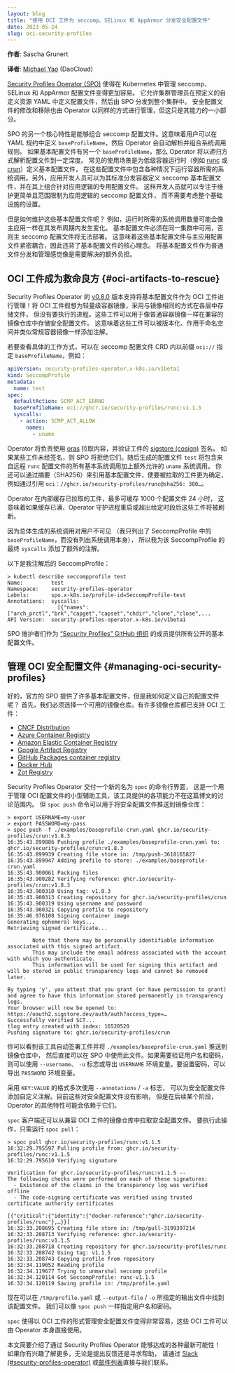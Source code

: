 ```yaml
---
layout: blog
title: "使用 OCI 工件为 seccomp、SELinux 和 AppArmor 分发安全配置文件"
date: 2023-05-24
slug: oci-security-profiles
---
```


**作者**: Sascha Grunert

**译者**: [Michael Yao](https://github.com/windsonsea) (DaoCloud)

[Security Profiles Operator (SPO)][spo] 使得在 Kubernetes 中管理
seccomp、SELinux 和 AppArmor 配置文件变得更加容易。
它允许集群管理员在预定义的自定义资源 YAML 中定义配置文件，然后由 SPO 分发到整个集群中。
安全配置文件的修改和移除也由 Operator 以同样的方式进行管理，但这只是其能力的一小部分。

[spo]: https://github.com/kubernetes-sigs/security-profiles-operator

SPO 的另一个核心特性是能够组合 seccomp 配置文件。这意味着用户可以在 YAML
规约中定义 `baseProfileName`，然后 Operator 会自动解析并组合系统调用规则。
如果基本配置文件有另一个 `baseProfileName`，那么 Operator 将以递归方式解析配置文件到一定深度。
常见的使用场景是为低级容器运行时（例如 [runc][runc] 或 [crun][crun]）定义基本配置文件，
在这些配置文件中包含各种情况下运行容器所需的系统调用。另外，应用开发人员可以为其标准分发容器定义
seccomp 基本配置文件，并在其上组合针对应用逻辑的专用配置文件。
这样开发人员就可以专注于维护更简单且范围限制为应用逻辑的 seccomp 配置文件，
而不需要考虑整个基础设施的设置。

[runc]: https://github.com/opencontainers/runc
[crun]: https://github.com/containers/crun

但是如何维护这些基本配置文件呢？
例如，运行时所需的系统调用数量可能会像主应用一样在其发布周期内发生变化。
基本配置文件必须在同一集群中可用，否则主 seccomp 配置文件将无法部署。
这意味着这些基本配置文件与主应用配置文件紧密耦合，因此违背了基本配置文件的核心理念。
将基本配置文件作为普通文件分发和管理感觉像是需要解决的额外负担。

## OCI 工件成为救命良方   {#oci-artifacts-to-rescue}

Security Profiles Operator 的 [v0.8.0][spo-latest] 版本支持将基本配置文件作为
OCI 工件进行管理！将 OCI 工件假想为轻量级容器镜像，采用与镜像相同的方式在各层中存储文件，
但没有要执行的进程。这些工件可以用于像普通容器镜像一样在兼容的镜像仓库中存储安全配置文件。
这意味着这些工件可以被版本化、作用于命名空间并类似常规容器镜像一样添加注解。

[spo-latest]: https://github.com/kubernetes-sigs/security-profiles-operator/releases/v0.8.0

若要查看具体的工作方式，可以在 seccomp 配置文件 CRD 内以前缀 `oci://`
指定 `baseProfileName`，例如：

```yaml
apiVersion: security-profiles-operator.x-k8s.io/v1beta1
kind: SeccompProfile
metadata:
  name: test
spec:
  defaultAction: SCMP_ACT_ERRNO
  baseProfileName: oci://ghcr.io/security-profiles/runc:v1.1.5
  syscalls:
    - action: SCMP_ACT_ALLOW
      names:
        - uname
```

Operator 将负责使用 [oras][oras] 拉取内容，并验证工件的 [sigstore (cosign)][cosign] 签名。
如果某些工件未经签名，则 SPO 将拒绝它们。随后生成的配置文件 `test` 将包含来自远程
`runc` 配置文件的所有基本系统调用加上额外允许的 `uname` 系统调用。
你还可以通过摘要（SHA256）来引用基本配置文件，使要被拉取的工件更为确定，
例如通过引用 `oci：//ghcr.io/security-profiles/runc@sha256: 380…`。

[oras]: https://oras.land
[cosign]: https://github.com/sigstore/cosign

Operator 在内部缓存已拉取的工件，最多可缓存 1000 个配置文件 24 小时，
这意味着如果缓存已满、Operator 守护进程重启或超出给定时段后这些工件将被刷新。

因为总体生成的系统调用对用户不可见
（我只列出了 SeccompProfile 中的 `baseProfileName`，而没有列出系统调用本身），
所以我为该 SeccompProfile 的最终 `syscalls` 添加了额外的注解。

以下是我注解后的 SeccompProfile：

```console
> kubectl describe seccompprofile test
Name:         test
Namespace:    security-profiles-operator
Labels:       spo.x-k8s.io/profile-id=SeccompProfile-test
Annotations:  syscalls:
                [{"names":["arch_prctl","brk","capget","capset","chdir","clone","close",...
API Version:  security-profiles-operator.x-k8s.io/v1beta1
```

SPO 维护者们作为 [“Security Profiles” GitHub 组织][org] 的成员提供所有公开的基本配置文件。

[org]: https://github.com/orgs/security-profiles/packages

## 管理 OCI 安全配置文件   {#managing-oci-security-profiles}

好的，官方的 SPO 提供了许多基本配置文件，但是我如何定义自己的配置文件呢？
首先，我们必须选择一个可用的镜像仓库。有许多镜像仓库都已支持 OCI 工件：

- [CNCF Distribution](https://github.com/distribution/distribution)
- [Azure Container Registry](https://aka.ms/acr)
- [Amazon Elastic Container Registry](https://aws.amazon.com/ecr)
- [Google Artifact Registry](https://cloud.google.com/artifact-registry)
- [GitHub Packages container registry](https://docs.github.com/en/packages/guides/about-github-container-registry)
- [Docker Hub](https://hub.docker.com)
- [Zot Registry](https://zotregistry.io)

Security Profiles Operator 交付一个新的名为 `spoc` 的命令行界面，
这是一个用于管理 OCI 配置文件的小型辅助工具，该工具提供的各项能力不在这篇博文的讨论范围内。
但 `spoc push` 命令可以用于将安全配置文件推送到镜像仓库：

```console
> export USERNAME=my-user
> export PASSWORD=my-pass
> spoc push -f ./examples/baseprofile-crun.yaml ghcr.io/security-profiles/crun:v1.8.3
16:35:43.899886 Pushing profile ./examples/baseprofile-crun.yaml to: ghcr.io/security-profiles/crun:v1.8.3
16:35:43.899939 Creating file store in: /tmp/push-3618165827
16:35:43.899947 Adding profile to store: ./examples/baseprofile-crun.yaml
16:35:43.900061 Packing files
16:35:43.900282 Verifying reference: ghcr.io/security-profiles/crun:v1.8.3
16:35:43.900310 Using tag: v1.8.3
16:35:43.900313 Creating repository for ghcr.io/security-profiles/crun
16:35:43.900319 Using username and password
16:35:43.900321 Copying profile to repository
16:35:46.976108 Signing container image
Generating ephemeral keys...
Retrieving signed certificate...

        Note that there may be personally identifiable information associated with this signed artifact.
        This may include the email address associated with the account with which you authenticate.
        This information will be used for signing this artifact and will be stored in public transparency logs and cannot be removed later.

By typing 'y', you attest that you grant (or have permission to grant) and agree to have this information stored permanently in transparency logs.
Your browser will now be opened to:
https://oauth2.sigstore.dev/auth/auth?access_type=…
Successfully verified SCT...
tlog entry created with index: 16520520
Pushing signature to: ghcr.io/security-profiles/crun
```

你可以看到该工具自动签署工件并将 `./examples/baseprofile-crun.yaml` 推送到镜像仓库中，
然后直接可以在 SPO 中使用此文件。如果需要验证用户名和密码，则可以使用 `--username`、
`-u` 标志或导出 `USERNAME` 环境变量。要设置密码，可以导出 `PASSWORD` 环境变量。

采用 `KEY:VALUE` 的格式多次使用 `--annotations` / `-a` 标志，
可以为安全配置文件添加自定义注解。目前这些对安全配置文件没有影响，
但是在后续某个阶段，Operator 的其他特性可能会依赖于它们。

`spoc` 客户端还可以从兼容 OCI 工件的镜像仓库中拉取安全配置文件。
要执行此操作，只需运行 `spoc pull`：

```console
> spoc pull ghcr.io/security-profiles/runc:v1.1.5
16:32:29.795597 Pulling profile from: ghcr.io/security-profiles/runc:v1.1.5
16:32:29.795610 Verifying signature

Verification for ghcr.io/security-profiles/runc:v1.1.5 --
The following checks were performed on each of these signatures:
  - Existence of the claims in the transparency log was verified offline
  - The code-signing certificate was verified using trusted certificate authority certificates

[{"critical":{"identity":{"docker-reference":"ghcr.io/security-profiles/runc"},…}}]
16:32:33.208695 Creating file store in: /tmp/pull-3199397214
16:32:33.208713 Verifying reference: ghcr.io/security-profiles/runc:v1.1.5
16:32:33.208718 Creating repository for ghcr.io/security-profiles/runc
16:32:33.208742 Using tag: v1.1.5
16:32:33.208743 Copying profile from repository
16:32:34.119652 Reading profile
16:32:34.119677 Trying to unmarshal seccomp profile
16:32:34.120114 Got SeccompProfile: runc-v1.1.5
16:32:34.120119 Saving profile in: /tmp/profile.yaml
```

现在可以在 `/tmp/profile.yaml` 或 `--output-file` / `-o` 所指定的输出文件中找到该配置文件。
我们可以像 `spoc push` 一样指定用户名和密码。

`spoc` 使得以 OCI 工件的形式管理安全配置文件变得非常容易，这些 OCI 工件可以由 Operator 本身直接使用。

本文简要介绍了通过 Security Profiles Operator 能够达成的各种最新可能性！
如果你有兴趣了解更多，无论是提出反馈还是寻求帮助，
请通过 [Slack (#security-profiles-operator)][slack] 或[邮件列表][mail]直接与我们联系。

[slack]: https://kubernetes.slack.com/messages/security-profiles-operator
[mail]: https://groups.google.com/forum/#!forum/kubernetes-dev
